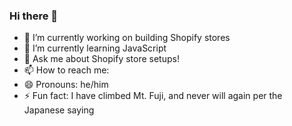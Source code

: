 ### Hi there 👋


- 🔭 I’m currently working on building Shopify stores
- 🌱 I’m currently learning JavaScript
- 💬 Ask me about Shopify store setups!
- 📫 How to reach me: 
- 😄 Pronouns: he/him
- ⚡ Fun fact: I have climbed Mt. Fuji, and never will again per the Japanese saying
